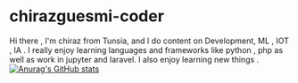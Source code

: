 # chirazguesmi-coder
Hi there , 
I'm chiraz from Tunsia, and I do content on Development, ML , IOT , IA . I really enjoy learning languages and frameworks like python , php  as well as work in jupyter and laravel. I also enjoy learning new things .
[![Anurag's GitHub stats](https://github-readme-stats.vercel.app/api?username=chirazguesmi-coder)](https://github.com/anuraghazra/github-readme-stats)
